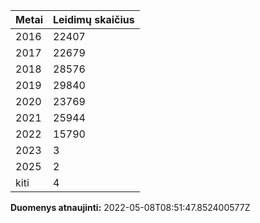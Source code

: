 | Metai | Leidimų skaičius |
|-------| ---------------- |
| 2016 | 22407 |
| 2017 | 22679 |
| 2018 | 28576 |
| 2019 | 29840 |
| 2020 | 23769 |
| 2021 | 25944 |
| 2022 | 15790 |
| 2023 | 3 |
| 2025 | 2 |
| kiti | 4 |

**Duomenys atnaujinti:** 2022-05-08T08:51:47.852400577Z